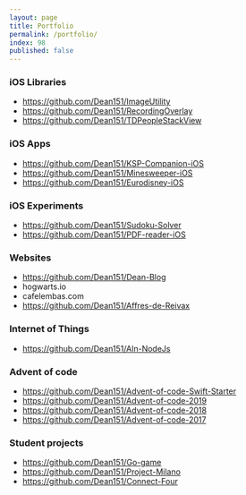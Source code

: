 ```yaml
---
layout: page
title: Portfolio
permalink: /portfolio/
index: 98
published: false
---
```


### iOS Libraries

- https://github.com/Dean151/ImageUtility
- https://github.com/Dean151/RecordingOverlay
- https://github.com/Dean151/TDPeopleStackView

### iOS Apps

- https://github.com/Dean151/KSP-Companion-iOS
- https://github.com/Dean151/Minesweeper-iOS
- https://github.com/Dean151/Eurodisney-iOS

### iOS Experiments

- https://github.com/Dean151/Sudoku-Solver
- https://github.com/Dean151/PDF-reader-iOS

### Websites

- https://github.com/Dean151/Dean-Blog
- hogwarts.io
- cafelembas.com
- https://github.com/Dean151/Affres-de-Reivax

### Internet of Things

- https://github.com/Dean151/Aln-NodeJs

### Advent of code

- https://github.com/Dean151/Advent-of-code-Swift-Starter
- https://github.com/Dean151/Advent-of-code-2019
- https://github.com/Dean151/Advent-of-code-2018
- https://github.com/Dean151/Advent-of-code-2017

### Student projects

- https://github.com/Dean151/Go-game
- https://github.com/Dean151/Project-Milano
- https://github.com/Dean151/Connect-Four

